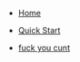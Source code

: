 <!-- _navbar.md -->

- [Home]()

- [Quick Start](quickstart.md)

- [fuck you cunt](https://theuselessweb.com)

